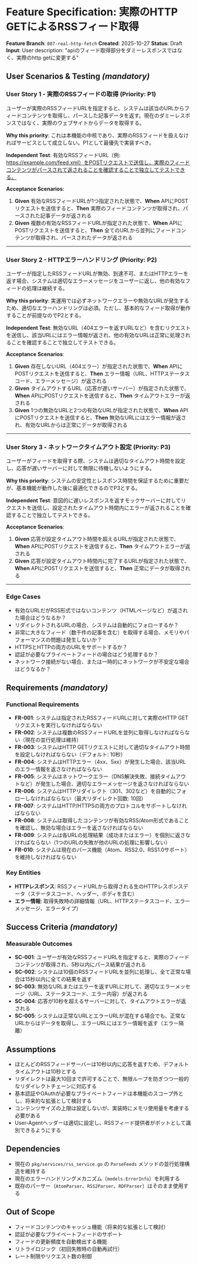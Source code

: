 # Feature Specification: 実際のHTTP GETによるRSSフィード取得

**Feature Branch**: `007-real-http-fetch`
**Created**: 2025-10-27
**Status**: Draft
**Input**: User description: "apiのフィード取得部分をダミーレスポンスではなく、実際のhttp getに変更する"

## User Scenarios & Testing *(mandatory)*

### User Story 1 - 実際のRSSフィードの取得 (Priority: P1)

ユーザーが実際のRSSフィードURLを指定すると、システムは該当のURLからフィードコンテンツを取得し、パースした記事データを返す。現在のダミーレスポンスではなく、実際のウェブサイトからデータを取得する。

**Why this priority**: これは本機能の中核であり、実際のRSSフィードを扱えなければサービスとして成立しない。P1として最優先で実装すべき。

**Independent Test**: 有効なRSSフィードURL（例: https://example.com/feed.xml）をPOSTリクエストで送信し、実際のフィードコンテンツがパースされて返されることを確認することで独立してテストできる。

**Acceptance Scenarios**:

1. **Given** 有効なRSSフィードURLが1つ指定された状態で、**When** APIにPOSTリクエストを送信すると、**Then** 実際のフィードコンテンツが取得され、パースされた記事データが返される
2. **Given** 複数の有効なRSSフィードURLが指定された状態で、**When** APIにPOSTリクエストを送信すると、**Then** 全てのURLから並列にフィードコンテンツが取得され、パースされたデータが返される

---

### User Story 2 - HTTPエラーハンドリング (Priority: P2)

ユーザーが指定したRSSフィードURLが無効、到達不可、またはHTTPエラーを返す場合、システムは適切なエラーメッセージをユーザーに返し、他の有効なフィードの処理は継続する。

**Why this priority**: 実運用では必ずネットワークエラーや無効なURLが発生するため、適切なエラーハンドリングは必須。ただし、基本的なフィード取得が動作することが前提なのでP2とする。

**Independent Test**: 無効なURL（404エラーを返すURLなど）を含むリクエストを送信し、該当URLにはエラー情報が返され、他の有効なURLは正常に処理されることを確認することで独立してテストできる。

**Acceptance Scenarios**:

1. **Given** 存在しないURL（404エラー）が指定された状態で、**When** APIにPOSTリクエストを送信すると、**Then** エラー情報（URL、HTTPステータスコード、エラーメッセージ）が返される
2. **Given** タイムアウトするURL（応答が遅いサーバー）が指定された状態で、**When** APIにPOSTリクエストを送信すると、**Then** タイムアウトエラーが返される
3. **Given** 1つの無効なURLと2つの有効なURLが指定された状態で、**When** APIにPOSTリクエストを送信すると、**Then** 無効なURLにはエラー情報が返され、有効なURLからは正常にデータが取得される

---

### User Story 3 - ネットワークタイムアウト設定 (Priority: P3)

ユーザーがフィードを取得する際、システムは適切なタイムアウト時間を設定し、応答が遅いサーバーに対して無限に待機しないようにする。

**Why this priority**: システムの安定性とレスポンス時間を保証するために重要だが、基本機能が動作した後に最適化できるのでP3とする。

**Independent Test**: 意図的に遅いレスポンスを返すモックサーバーに対してリクエストを送信し、設定されたタイムアウト時間内にエラーが返されることを確認することで独立してテストできる。

**Acceptance Scenarios**:

1. **Given** 応答が設定タイムアウト時間を超えるURLが指定された状態で、**When** APIにPOSTリクエストを送信すると、**Then** タイムアウトエラーが返される
2. **Given** 応答が設定タイムアウト時間内に完了するURLが指定された状態で、**When** APIにPOSTリクエストを送信すると、**Then** 正常にデータが取得される

---

### Edge Cases

- 有効なURLだがRSS形式ではないコンテンツ（HTMLページなど）が返された場合はどうなるか？
- リダイレクトされるURLの場合、システムは自動的にフォローするか？
- 非常に大きなフィード（数千件の記事を含む）を取得する場合、メモリやパフォーマンスの問題は発生しないか？
- HTTPSとHTTPの両方のURLをサポートするか？
- 認証が必要なプライベートフィードの場合はどう処理するか？
- ネットワーク接続がない場合、または一時的にネットワークが不安定な場合はどうなるか？

## Requirements *(mandatory)*

### Functional Requirements

- **FR-001**: システムは指定されたRSSフィードURLに対して実際のHTTP GETリクエストを実行しなければならない
- **FR-002**: システムは複数のRSSフィードURLを並列に取得しなければならない（現在の並行処理は維持）
- **FR-003**: システムはHTTP GETリクエストに対して適切なタイムアウト時間を設定しなければならない（デフォルト: 10秒）
- **FR-004**: システムはHTTPエラー（4xx、5xx）が発生した場合、該当URLのエラー情報を返さなければならない
- **FR-005**: システムはネットワークエラー（DNS解決失敗、接続タイムアウトなど）が発生した場合、適切なエラーメッセージを返さなければならない
- **FR-006**: システムはHTTPリダイレクト（301、302など）を自動的にフォローしなければならない（最大リダイレクト回数: 10回）
- **FR-007**: システムはHTTP/HTTPSの両方のプロトコルをサポートしなければならない
- **FR-008**: システムは取得したコンテンツが有効なRSS/Atom形式であることを確認し、無効な場合はエラーを返さなければならない
- **FR-009**: システムは各URLの処理結果（成功またはエラー）を個別に返さなければならない（1つのURLの失敗が他のURLの処理に影響しない）
- **FR-010**: システムは現在のパース機能（Atom、RSS2.0、RSS1.0サポート）を維持しなければならない

### Key Entities

- **HTTPレスポンス**: RSSフィードURLから取得される生のHTTPレスポンスデータ（ステータスコード、ヘッダー、ボディを含む）
- **エラー情報**: 取得失敗時の詳細情報（URL、HTTPステータスコード、エラーメッセージ、エラータイプ）

## Success Criteria *(mandatory)*

### Measurable Outcomes

- **SC-001**: ユーザーが有効なRSSフィードURLを指定すると、実際のフィードコンテンツが取得され、5秒以内にパース結果が返される
- **SC-002**: システムは10個のRSSフィードURLを並列に処理し、全て正常な場合は15秒以内に全ての結果を返す
- **SC-003**: 無効なURLまたはエラーを返すURLに対して、適切なエラーメッセージ（URL、ステータスコード、エラー内容）が返される
- **SC-004**: 応答が10秒を超えるサーバーに対して、タイムアウトエラーが返される
- **SC-005**: システムは正常なURLとエラーURLが混在する場合でも、正常なURLからはデータを取得し、エラーURLにはエラー情報を返す（エラー隔離）

## Assumptions

- ほとんどのRSSフィードサーバーは10秒以内に応答を返すため、デフォルトタイムアウトは10秒とする
- リダイレクトは最大10回まで許可することで、無限ループを防ぎつつ一般的なリダイレクトチェーンに対応する
- 基本認証やOAuthが必要なプライベートフィードは本機能のスコープ外とし、将来的な拡張として検討する
- コンテンツサイズの上限は設定しないが、実装時にメモリ使用量を考慮する必要がある
- User-Agentヘッダーは適切に設定し、RSSフィード提供者がボットとして識別できるようにする

## Dependencies

- 現在の `pkg/services/rss_service.go` の `ParseFeeds` メソッドの並行処理構造を維持する
- 現在のエラーハンドリングメカニズム（`models.ErrorInfo`）を利用する
- 既存のパーサー（`AtomParser`、`RSS2Parser`、`RDFParser`）はそのまま使用する

## Out of Scope

- フィードコンテンツのキャッシュ機能（将来的な拡張として検討）
- 認証が必要なプライベートフィードのサポート
- フィードの更新頻度を自動検出する機能
- リトライロジック（初回失敗時の自動再試行）
- レート制限やリクエスト数の制御